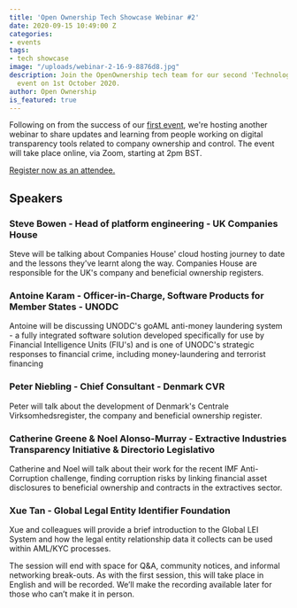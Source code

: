 ```yaml
---
title: 'Open Ownership Tech Showcase Webinar #2'
date: 2020-09-15 10:49:00 Z
categories:
- events
tags:
- tech showcase
image: "/uploads/webinar-2-16-9-8876d8.jpg"
description: Join the OpenOwnership tech team for our second 'Technology Showcase'
  event on 1st October 2020.
author: Open Ownership
is_featured: true
---
```


Following on from the success of our [first event](/blogs/first-tech-showcase), we're hosting another webinar to share updates and learning from people working on digital transparency tools related to company ownership and control. The event will take place online, via Zoom, starting at 2pm BST.

[Register now as an attendee.](https://us02web.zoom.us/webinar/register/WN_xC4todRORR2NvoN1yWJSwg)

## Speakers

### Steve Bowen - Head of platform engineering - UK Companies House
Steve will be talking about Companies House' cloud hosting journey to date and the lessons they've learnt along the way. Companies House are responsible for the UK's company and beneficial ownership registers.

### Antoine Karam - Officer-in-Charge, Software Products for Member States - UNODC
Antoine will be discussing UNODC's goAML anti-money laundering system - a fully integrated software solution developed specifically for use by Financial Intelligence Units (FIU's) and is one of UNODC's strategic responses to financial crime, including money-laundering and terrorist financing

### Peter Niebling - Chief Consultant - Denmark CVR
Peter will talk about the development of Denmark's Centrale Virksomhedsregister, the company and beneficial ownership register.

### Catherine Greene & Noel Alonso-Murray - Extractive Industries Transparency Initiative & Directorio Legislativo
Catherine and Noel will talk about their work for the recent IMF Anti-Corruption challenge, finding corruption risks by linking financial asset disclosures to beneficial ownership and contracts in the extractives sector.

### Xue Tan - Global Legal Entity Identifier Foundation
Xue and colleagues will provide a brief introduction to the Global LEI System and how the legal entity relationship data it collects can be used within AML/KYC processes.

The session will end with space for Q&A, community notices, and informal networking break-outs. As with the first session, this will take place in English and will be recorded. We’ll make the recording available later for those who can’t make it in person.
